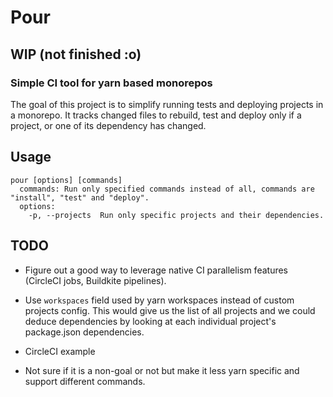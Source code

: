 # Pour

## WIP (not finished :o)

### Simple CI tool for yarn based monorepos

The goal of this project is to simplify running tests and deploying projects in a monorepo. It tracks changed files to rebuild, test and deploy only if a project, or one of its dependency has changed.

## Usage

```
pour [options] [commands]
  commands: Run only specified commands instead of all, commands are "install", "test" and "deploy".
  options:
    -p, --projects  Run only specific projects and their dependencies.
```

## TODO

* Figure out a good way to leverage native CI parallelism features (CircleCI jobs, Buildkite pipelines).

* Use `workspaces` field used by yarn workspaces instead of custom projects config. This would give us the list of all projects and we could deduce dependencies by looking at each individual project's package.json dependencies.

* CircleCI example

* Not sure if it is a non-goal or not but make it less yarn specific and support different commands.
